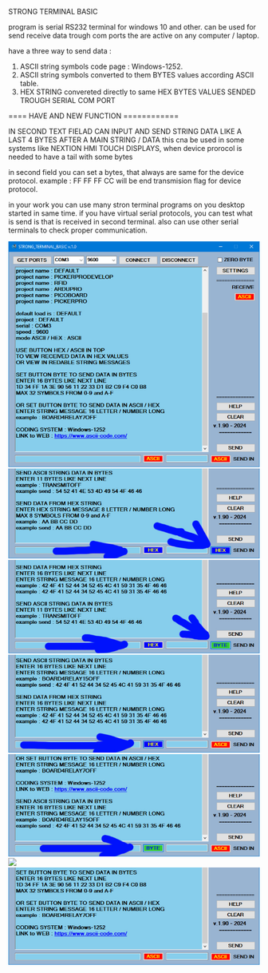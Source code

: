 STRONG TERMINAL BASIC

program is serial RS232 terminal for windows 10 and other. can be used for send receive data trough com ports the are active on any computer / laptop.

have a three way to send data :
1. ASCII string symbols code page : Windows-1252.
2. ASCII string symbols converted to them BYTES values according ASCII table.
3. HEX STRING convereted directly to same HEX BYTES VALUES SENDED TROUGH SERIAL COM PORT

====     HAVE AND NEW FUNCTION ============

IN SECOND TEXT FIELAD CAN INPUT AND SEND STRING DATA LIKE A LAST 4 BYTES AFTER A MAIN STRING / DATA
this cna be used in some systems like NEXTION HMI TOUCH DISPLAYS, when device prorocol is needed to have a tail with some bytes

in second field you can set a bytes, that always are same for the device protocol. example : FF FF FF CC will be end transmision flag for device protocol.

in your work you can use many stron terminal programs on you desktop started in same time. if you have virtual serial protocols, you can test what is send is that is received in second terminal. also can use other serial terminals to check proper communication.

<img src="images/strong1.jpg">

<img src="images/strong6.jpg">


<img src="images/strong7.jpg">

<img src="images/strong8.jpg">

<img src="images/strong9.jpg">

<img src="images/strong10.jpg">

<img src="images/strong11.jpg">
